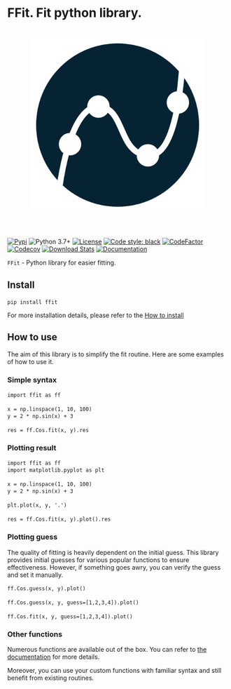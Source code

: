 # FFit. Fit python library.

<h1 align="center">
<img src="images/ffit-logo.png" width="400">
</h1><br>

[![Pypi](https://img.shields.io/pypi/v/ffit.svg)](https://pypi.org/project/ffit/)
![Python 3.7+](https://img.shields.io/badge/python-3.7%2B-blue)
[![License](https://img.shields.io/badge/license-LGPL-green)](./LICENSE)
[![Code style: black](https://img.shields.io/badge/code%20style-black-000000.svg)](https://github.com/psf/black)
[![CodeFactor](https://www.codefactor.io/repository/github/kyrylo-gr/ffit/badge/main)](https://www.codefactor.io/repository/github/kyrylo-gr/ffit/overview/main)
[![Codecov](https://codecov.io/gh/kyrylo-gr/ffit/graph/badge.svg?token=5U0FU9XNID)](https://codecov.io/gh/kyrylo-gr/ffit)
[![Download Stats](https://img.shields.io/pypi/dm/ffit)](https://pypistats.org/packages/ffit)
[![Documentation](https://img.shields.io/badge/docs-blue)](https://kyrylo-gr.github.io/ffit/)

`FFit` - Python library for easier fitting.

## Install

`pip install ffit`

For more installation details, please refer to the [How to install](starting_guide/install.md)

## How to use

The aim of this library is to simplify the fit routine. Here are some examples of how to use it.

### Simple syntax

```
import ffit as ff

x = np.linspace(1, 10, 100)
y = 2 * np.sin(x) + 3

res = ff.Cos.fit(x, y).res

```

### Plotting result

```
import ffit as ff
import matplotlib.pyplot as plt

x = np.linspace(1, 10, 100)
y = 2 * np.sin(x) + 3

plt.plot(x, y, '.')

res = ff.Cos.fit(x, y).plot().res
```

### Plotting guess

The quality of fitting is heavily dependent on the initial guess. This library provides initial guesses for various popular functions to ensure effectiveness. However, if something goes awry, you can verify the guess and set it manually.

```
ff.Cos.guess(x, y).plot()

ff.Cos.guess(x, y, guess=[1,2,3,4]).plot()

ff.Cos.fit(x, y, guess=[1,2,3,4]).plot()
```

### Other functions

Numerous functions are available out of the box. You can refer to [the documentation](https://kyrylo-gr.github.io/ffit/functions/) for more details.

Moreover, you can use your custom functions with familiar syntax and still benefit from existing routines.
